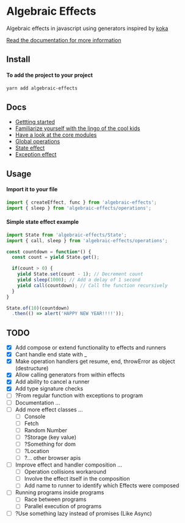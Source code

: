 
# Algebraic Effects
Algebraic effects in javascript using generators inspired by [koka](https://github.com/koka-lang/koka)

<!-- [![CircleCI](https://img.shields.io/circleci/project/github/phenax/algebraic-effects/master.svg?style=for-the-badge)](https://circleci.com/gh/phenax/algebraic-effects) -->
<!-- [![npm bundle size (minified + gzip)](https://img.shields.io/bundlephobia/minzip/algebraic-effects.svg?style=for-the-badge)](https://www.npmjs.com/package/algebraic-effects) -->
<!-- [![Codecov](https://img.shields.io/codecov/c/github/phenax/algebraic-effects.svg?style=for-the-badge)](https://codecov.io/gh/phenax/algebraic-effects) -->


[Read the documentation for more information](https://github.com/phenax/algebraic-effects/tree/master/docs)


## Install

#### To add the project to your project
```bash
yarn add algebraic-effects
```


## Docs
* [Gettting started](https://github.com/phenax/algebraic-effects/tree/master/docs)
* [Familiarize yourself with the lingo of the cool kids](https://github.com/phenax/algebraic-effects/tree/master/docs/lingo.md)
* [Have a look at the core modules](https://github.com/phenax/algebraic-effects/tree/master/docs/core.md)
* [Global operations](https://github.com/phenax/algebraic-effects/tree/master/docs/operations.md)
* [State effect](https://github.com/phenax/algebraic-effects/tree/master/docs/State.md)
* [Exception effect](https://github.com/phenax/algebraic-effects/tree/master/docs/Exception.md)


## Usage

#### Import it to your file
```js
import { createEffect, func } from 'algebraic-effects';
import { sleep } from 'algebraic-effects/operations';
```

#### Simple state effect example

```js
import State from 'algebraic-effects/State';
import { call, sleep } from 'algebraic-effects/operations';

const countdown = function*() {
  const count = yield State.get();

  if(count > 0) {
    yield State.set(count - 1); // Decrement count
    yield sleep(1000); // Add a delay of 1 second
    yield call(countdown); // Call the function recursively
  }
}

State.of(10)(countdown)
  .then(() => alert('HAPPY NEW YEAR!!!!'));
```


## TODO
- [x] Add compose or extend functionality to effects and runners
- [x] Cant handle end state with _
- [x] Make operation handlers get resume, end, throwError as object (destructure)
- [x] Allow calling generators from within effects
- [x] Add ability to cancel a runner
- [x] Add type signature checks
- [ ] ?From regular function with exceptions to program
- [ ] Documentation ...
- [ ] Add more effect classes ...
  - [ ] Console
  - [ ] Fetch
  - [ ] Random Number
  - [ ] ?Storage (key value)
  - [ ] ?Something for dom
  - [ ] ?Location
  - [ ] ?... other browser apis
- [ ] Improve effect and handler composition ...
  - [ ] Operation collisions workaround
  - [ ] Involve the effect itself in the composition
  - [ ] Add name to runner to identify which Effects were composed

- [ ] Running programs inside programs
  - [ ] Race between programs
  - [ ] Parallel execution of programs

- [ ] ?Use something lazy instead of promises (Like Async)

